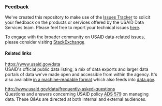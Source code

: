 ### Feedback

We've created this repository to make use of the [Issues Tracker](https://github.com/USAID/Feedback/issues) to solicit your feedback on the products or services offered by the USAID Data Services team.  Please feel free to report your technical issues [here](https://github.com/USAID/Feedback/issues).

To engage with the broader community on USAID data-related issues, please consider visiting [StackExchange](https://opendata.stackexchange.com/questions/tagged/usaidopen). 

#### Related links

https://www.usaid.gov/data <br>
USAID's official public data listing, a mix of data exports and larger data portals of data we've made open and accessible from within the agency. It's also available [in a machine-readable format](http://www.usaid.gov/data.json) which also feeds into [data.gov](http://data.gov).

http://www.usaid.gov/data/frequently-asked-questions <br>
Questions and answers concerning USAID policy [ADS 579](http://www.usaid.gov/ads/policy/500/579) on managing data.  These Q&As are directed at both internal and external audiences.
